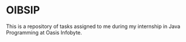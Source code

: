 # OIBSIP
This is a repository of tasks assigned to me during my internship in Java Programming at Oasis Infobyte.
